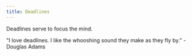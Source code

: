 ```yaml
---
title: Deadlines
---
```

Deadlines serve to focus the mind.

"I love deadlines. I like the whooshing sound they make as they fly by." - Douglas Adams
